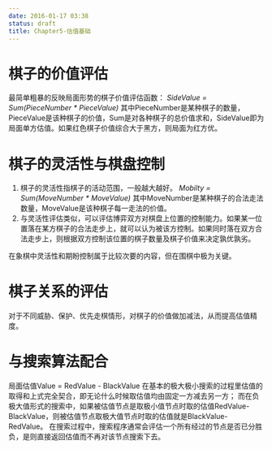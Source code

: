 ```yaml
---
date: 2016-01-17 03:38
status: draft
title: Chapter5-估值基础
---
```


# 棋子的价值评估
最简单粗暴的反映局面形势的棋子价值评估函数：
_SideValue = Sum(PieceNumber * PieceValue)_
其中PieceNumber是某种棋子的数量，PieceValue是该种棋子的价值，Sum是对各种棋子的总价值求和，SideValue即为局面单方估值。如果红色棋子价值综合大于黑方，则局面为红方优。

# 棋子的灵活性与棋盘控制
1. 棋子的灵活性指棋子的活动范围，一般越大越好。
_Mobilty = Sum(MoveNumber * MoveValue)_
其中MoveNumber是某种棋子的合法走法数量，MoveValue是该种棋子每一走法的价值。
2. 与灵活性评估类似，可以评估博弈双方对棋盘上位置的控制能力。如果某一位置落在某方棋子的合法走步上，就可以认为被该方控制。如果同时落在双方合法走步上，则根据双方控制该位置的棋子数量及棋子价值来决定孰优孰劣。

在象棋中灵活性和期盼控制属于比较次要的内容，但在围棋中极为关键。
# 棋子关系的评估
对于不同威胁、保护、优先走棋情形，对棋子的价值做加减法，从而提高估值精度。
# 与搜索算法配合
局面估值Value = RedValue - BlackValue
在基本的极大极小搜索的过程里估值的取得和上式完全契合，即无论什么时候取估值均由固定一方减去另一方；
而在负极大值形式的搜索中，如果被估值节点是取极小值节点时取的估值RedValue-BlackValue，则被估值节点取极大值节点时取的估值就是BlackValue-RedValue。
在搜索过程中，搜索程序通常会评估一个所有经过的节点是否已分胜负，是则直接返回估值而不再对该节点搜索下去。